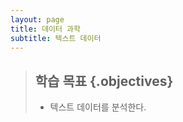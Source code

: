 ```yaml
---
layout: page
title: 데이터 과학
subtitle: 텍스트 데이터
---
```

> ## 학습 목표 {.objectives}
>
> *  텍스트 데이터를 분석한다.

